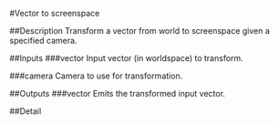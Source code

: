 #Vector to screenspace

##Description
Transform a vector from world to screenspace given a specified camera.

##Inputs
###vector
Input vector (in worldspace) to transform.

###camera
Camera to use for transformation.

##Outputs
###vector
Emits the transformed input vector.

##Detail

